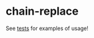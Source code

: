 # chain-replace

See [tests](/src/export/chainReplace/chainReplace.test.mjs) for examples of
usage!
